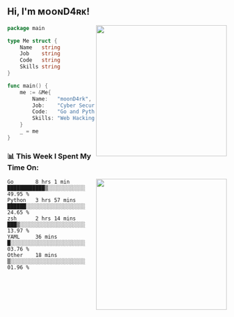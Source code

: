 <h2> Hi, I'm ᴍᴏᴏɴD4ʀᴋ!</h2>
<img align='right' src="https://github-readme-stats.vercel.app/api?username=moond4rk&show_icons=true&theme=radical" width="300">


```go
package main

type Me struct {
	Name   string
	Job    string
	Code   string
	Skills string
}

func main() {
	me := &Me{
		Name:   "moonD4rk",
		Job:    "Cyber Security Engineer",
		Code:   "Go and Python and Others",
		Skills: "Web Hacking ^o^",
	}
	_ = me
}
```



<h3>📊 This Week I Spent My Time On:</h3>
<img align='right' src="https://spotify-github-profile.vercel.app/api/view?uid=dayjackson56081&cover_image=true&theme=novatorem" width="300">

<!--START_SECTION:waka-->
```text
Go       8 hrs 1 min     ████████████▒░░░░░░░░░░░░   49.95 % 
Python   3 hrs 57 mins   ██████░░░░░░░░░░░░░░░░░░░   24.65 % 
zsh      2 hrs 14 mins   ███▒░░░░░░░░░░░░░░░░░░░░░   13.97 % 
YAML     36 mins         █░░░░░░░░░░░░░░░░░░░░░░░░   03.76 % 
Other    18 mins         ▒░░░░░░░░░░░░░░░░░░░░░░░░   01.96 % 
```
<!--END_SECTION:waka-->

